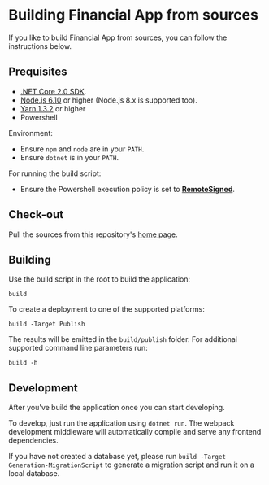 # Building Financial App from sources

If you like to build Financial App from sources, you can follow the instructions below.

## Prequisites

* [.NET Core 2.0 SDK](https://www.microsoft.com/net/download/core).
* [Node.js 6.10](https://www.microsoft.com/net/download/core) or higher (Node.js 8.x is supported too).
* [Yarn 1.3.2](https://yarnpkg.com/en/docs/install) or higher
* Powershell 

Environment:

* Ensure `npm` and `node` are in your `PATH`.
* Ensure `dotnet` is in your `PATH`.

For running the build script:

* Ensure the Powershell execution policy is set to [**RemoteSigned**](https://technet.microsoft.com/en-us/library/ee176961.aspx).

## Check-out

Pull the sources from this repository's [home page](https://github.com/Sebazzz/financial-app).

## Building

Use the build script in the root to build the application:

    build

To create a deployment to one of the supported platforms:

    build -Target Publish

The results will be emitted in the `build/publish` folder. For additional supported command line parameters run:

    build -h

## Development

After you've build the application once you can start developing.

To develop, just run the application using `dotnet run`. The webpack development middleware will automatically compile and serve any frontend dependencies.

If you have not created a database yet, please run `build -Target Generation-MigrationScript` to generate a migration script and run it on a local database.